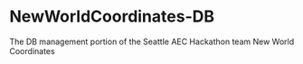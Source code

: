 # NewWorldCoordinates-DB
The DB management portion of the Seattle AEC Hackathon team New World Coordinates

